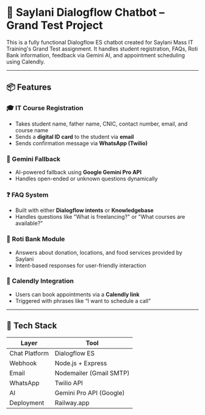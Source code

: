 # 🤖 Saylani Dialogflow Chatbot – Grand Test Project

This is a fully functional Dialogflow ES chatbot created for Saylani Mass IT Training's Grand Test assignment. It handles student registration, FAQs, Roti Bank information, feedback via Gemini AI, and appointment scheduling using Calendly.

---

## 📦 Features

### 🎓 IT Course Registration
- Takes student name, father name, CNIC, contact number, email, and course name
- Sends a **digital ID card** to the student via **email**
- Sends confirmation message via **WhatsApp (Twilio)**

### 🧠 Gemini Fallback
- AI-powered fallback using **Google Gemini Pro API**
- Handles open-ended or unknown questions dynamically

### ❓ FAQ System
- Built with either **Dialogflow intents** or **Knowledgebase**
- Handles questions like "What is freelancing?" or "What courses are available?"

### 🍞 Roti Bank Module
- Answers about donation, locations, and food services provided by Saylani
- Intent-based responses for user-friendly interaction

### 📅 Calendly Integration
- Users can book appointments via a **Calendly link**
- Triggered with phrases like “I want to schedule a call”

---

## 🚀 Tech Stack

| Layer        | Tool                  |
|--------------|-----------------------|
| Chat Platform | Dialogflow ES         |
| Webhook      | Node.js + Express      |
| Email        | Nodemailer (Gmail SMTP)|
| WhatsApp     | Twilio API             |
| AI           | Gemini Pro API (Google)|
| Deployment   | Railway.app            |


